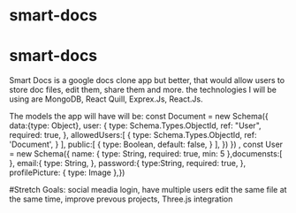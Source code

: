 # smart-docs
# smart-docs
Smart Docs is a google docs clone app but better, that would allow users to store doc files, edit them, share them and more.
the technologies I will be using are MongoDB, React Quill, Exprex.Js, React.Js.


The models the app will have will be:
const Document = new Schema({
  data:{type: Object},
   user: {
        type: Schema.Types.ObjectId,
        ref: "User",
        required: true,
    },
allowedUsers:[ 
        {
        type: Schema.Types.ObjectId,
        ref: 'Document',
        }
    ],
public:[ 
        {
        type: Boolean,
        default: false,
        }
    ],
})
})
,
const User = new Schema({
    name: {
        type: String,
        required: true,
        min: 5
    },documensts:[
    }, email:{
            type: String,
            },
    password:{
            type:String,
            required: true,
     },
    profilePicture: {
        type: Image
    },})
    
 #Stretch Goals:
 social meadia login, have multiple users edit the same file at the same time, improve prevous projects, Three.js integration
